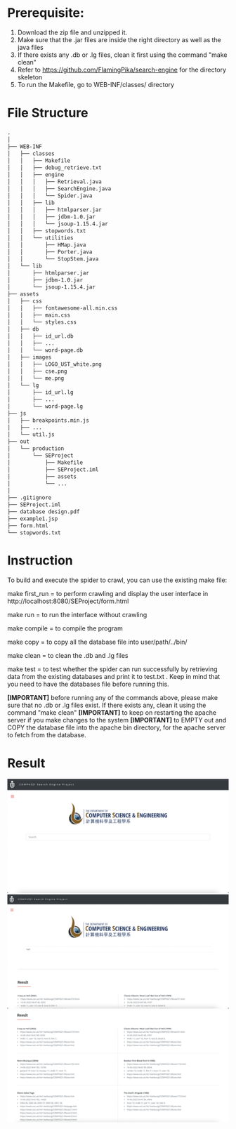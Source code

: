 # Prerequisite:
1. Download the zip file and unzipped it.
2. Make sure that the .jar files are inside the right directory as well as the java files
3. If there exists any .db or .lg files, clean it first using the command "make clean"
4. Refer to https://github.com/FlamingPika/search-engine for the directory skeleton
5. To run the Makefile, go to WEB-INF/classes/ directory


# File Structure

```
.
│
├── WEB-INF
│   ├── classes
│   │   ├── Makefile
│   │   ├── debug_retrieve.txt
│   │   ├── engine
│   │   │   ├── Retrieval.java
│   │   │   ├── SearchEngine.java
│   │   │   └── Spider.java
│   │   ├── lib
│   │   │   ├── htmlparser.jar
│   │   │   ├── jdbm-1.0.jar
│   │   │   └── jsoup-1.15.4.jar
│   │   ├── stopwords.txt
│   │   └── utilities
│   │       ├── HMap.java
│   │       ├── Porter.java
│   │       └── StopStem.java
│   └── lib
│       ├── htmlparser.jar
│       ├── jdbm-1.0.jar
│       └── jsoup-1.15.4.jar
├── assets
│   ├── css
│   │   ├── fontawesome-all.min.css
│   │   ├── main.css
│   │   └── styles.css
│   ├── db
│   │   ├── id_url.db
│   │   ├── ...
│   │   └── word-page.db
│   ├── images
│   │   ├── LOGO_UST_white.png
│   │   ├── cse.png
│   │   └── me.png
│   └── lg
│       ├── id_url.lg
│       ├── ...
│       └── word-page.lg
├── js
│   ├── breakpoints.min.js
│   ├── ...
│   └── util.js
├── out
│   └── production
│       └── SEProject
│           ├── Makefile
│           ├── SEProject.iml
│           ├── assets
│           └── ...
│
├── .gitignore
├── SEProject.iml
├── database design.pdf
├── example1.jsp
├── form.html
└── stopwords.txt
```
# Instruction

To build and execute the spider to crawl, you can use the existing make file:

make first_run = to perform crawling and display the user interface in http://localhost:8080/SEProject/form.html

make run = to run the interface without crawling

make compile = to compile the program

make copy = to copy all the database file into user/path/../bin/

make clean = to clean the .db and .lg files

make test = to test whether the spider can run successfully by retrieving data from the existing databases and
            print it to test.txt . Keep in mind that you need to have the databases file before running this.

<strong>[IMPORTANT]</strong> before running any of the commands above, please make sure that no .db or .lg files exist. If there exists any, clean it using the command "make clean"
<strong>[IMPORTANT]</strong> to keep on restarting the apache server if you make changes to the system
<strong>[IMPORTANT]</strong> to EMPTY out and COPY the database file into the apache bin directory, for the apache server to fetch from the database.

# Result
![home_page](assets/images/home.png)
![search_page](assets/images/search.png)
![result_page](assets/images/result.png)